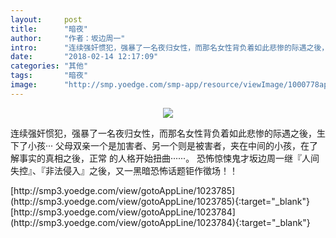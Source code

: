 ```yaml
---
layout:     post
title:      "暗夜"
author:     "作者：坂边周一"
intro:      "连续强奸惯犯，强暴了一名夜归女性，而那名女性背负着如此悲惨的际遇之後，生下了小孩···  父母双亲一个是加害者、另一个则是被害者，夹在中间的小孩，在了解事实的真相之後，正常 的人格开始扭曲······。  恐怖惊悚鬼才坂边周一继『人间失控』、『非法侵入』之後，又一黑暗恐怖话题钜作徵场！！"
date:       "2018-02-14 12:17:09"
categories: "其他"
tags:       "暗夜"
image:      "http://smp.yoedge.com/smp-app/resource/viewImage/1000778appline.png"
---
```

<div style="text-align: center">
<p><img src="http://smp.yoedge.com/smp-app/resource/viewImage/1000778appline.png"/></p>
</div>
<p class="post-meta">
<span>连续强奸惯犯，强暴了一名夜归女性，而那名女性背负着如此悲惨的际遇之後，生下了小孩···  父母双亲一个是加害者、另一个则是被害者，夹在中间的小孩，在了解事实的真相之後，正常 的人格开始扭曲······。  恐怖惊悚鬼才坂边周一继『人间失控』、『非法侵入』之後，又一黑暗恐怖话题钜作徵场！！</span>
</p>
[http://smp3.yoedge.com/view/gotoAppLine/1023785](http://smp3.yoedge.com/view/gotoAppLine/1023785){:target="_blank"}
[http://smp3.yoedge.com/view/gotoAppLine/1023784](http://smp3.yoedge.com/view/gotoAppLine/1023784){:target="_blank"}


